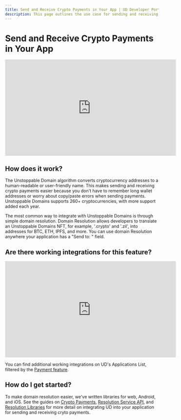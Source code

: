 ```yaml
---
title: Send and Receive Crypto Payments in Your App | UD Developer Portal
description: This page outlines the use case for sending and receiving crypto payments in your application.
---
```


# Send and Receive Crypto Payments in Your App

<div class="video-container">
<iframe width="560" height="315" src="https://www.youtube.com/embed/2HNAaf6rIec" title="YouTube video player" frameborder="0" allow="accelerometer; autoplay; clipboard-write; encrypted-media; gyroscope; picture-in-picture" allowfullscreen></iframe>
</div>

## How does it work?

The Unstoppable Domain algorithm converts cryptocurrency addresses to a human-readable or user-friendly name. This makes sending and receiving crypto payments easier because you don't have to remember long wallet addresses or worry about copy/paste errors when sending payments. Unstoppable Domains supports 260+ cryptocurrencies, with more support added each year.

The most common way to integrate with Unstoppable Domains is through simple domain resolution. Domain Resolution allows developers to translate an Unstoppable Domains NFT, for example, '.crypto' and '.zil', into addresses for BTC, ETH, IPFS, and more. You can use domain Resolution anywhere your application has a "Send to: " field.

## Are there working integrations for this feature?

<div class="video-container">
<iframe width="560" height="315" src="https://www.youtube.com/embed/lKtkbcV5Td0" title="YouTube video player" frameborder="0" allow="accelerometer; autoplay; clipboard-write; encrypted-media; gyroscope; picture-in-picture" allowfullscreen></iframe>
</div>

You can find additional working integrations on UD's Applications List, filtered by the [Payment feature](https://unstoppabledomains.com/apps?filters=5).

## How do I get started?

To make domain resolution easier, we've written libraries for web, Android, and iOS. See the guides on [Crypto Payments](../crypto-payments/index.md), [Resolution Service API](../developer-toolkit/resolution-service/overview.md), and [Resolution Libraries](../developer-toolkit/resolution-libraries/libraries-overview.md) for more detail on integrating UD into your application for sending and receiving cryto payments.
